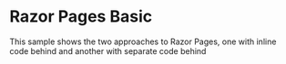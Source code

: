 # Razor Pages Basic

This sample shows the two approaches to Razor Pages, one with inline code behind and another with separate code behind
